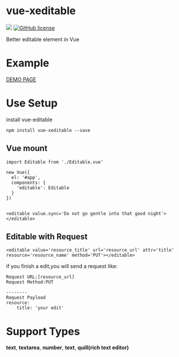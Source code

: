 # vue-xeditable
[![](https://badge.juejin.im/entry/59c08ef5f265da065d2b6821/likes.svg?style=flat-square)](https://juejin.im/post/59c08ed2f265da06611f67c4)
[![GitHub license](https://img.shields.io/badge/license-MIT-blue.svg?style=flat-square)](https://raw.githubusercontent.com/Kar-Wai-Wong/vue-xeditable/master/LICENSE)


Better editable element in Vue

# Example
[DEMO PAGE](https://kar-wai-wong.github.io/vue-xeditable/)

# Use Setup

install vue-editable
```
npm install vue-xeditable --save
```

## Vue mount
```
import Editable from './Editable.vue'

new Vue({
  el: '#app',
  components: {
    'editable': Editable
  }
})


<editable value.sync='Do not go gentle into that good night'></editable>

```

## Editable with Request
```
<editable value='resource_title' url='resource_url' attr='title' resource='resource_name' method='PUT'></editable>
```
if you finish a edit,you will send a request like:
```
Request URL:[resource_url]
Request Method:PUT

--------
Request Payload
resource:
    title: 'your edit'

```

# Support Types
**text**, **textarea**, **number**, **text**, **quill(rich text editor)**
